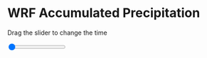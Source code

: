<h1>WRF Accumulated Precipitation</h1>
<p>Drag the slider to change the time</p>

<div class="slidecontainer">
<input oninput='setImage(this)' class="slider" type="range" min="0" max="5" value="0" step="1" />
<img id='img'/>
</div>

<script>
var img = document.getElementById('img');
var img_array = ['/assets/images/wrf/r_wrfout_d01_2020-07-19_12:00:00.png',
'/assets/images/wrf/r_wrfout_d01_2020-07-19_13:00:00.png',
'/assets/images/wrf/r_wrfout_d01_2020-07-19_14:00:00.png',
'/assets/images/wrf/r_wrfout_d01_2020-07-19_15:00:00.png',
'/assets/images/wrf/r_wrfout_d01_2020-07-19_16:00:00.png',];
function setImage(obj)
{
        var value = obj.value;
        img.src = img_array[value];

}
</script>
